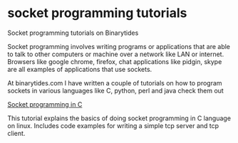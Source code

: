 socket programming tutorials
============================

Socket programming tutorials on Binarytides

Socket programming involves writing programs or applications that are able to talk to other computers or machine over a network
like LAN or internet. Browsers like google chrome, firefox, chat applications like pidgin, skype are all examples of applications
that use sockets.

At binarytides.com I have written a couple of tutorials on how to program sockets in various languages like C, python, perl and java
check them out

<a href="http://www.binarytides.com/socket-programming-c-linux-tutorial/">Socket programming in C</a>

This tutorial explains the basics of doing socket programming in C language on linux. Includes code examples for writing a simple
tcp server and tcp client.